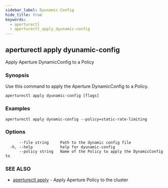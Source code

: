 ```yaml
---
sidebar_label: Dyunamic-Config
hide_title: true
keywords:
  - aperturectl
  - aperturectl_apply_dyunamic-config
---
```


## aperturectl apply dyunamic-config

Apply Aperture DynamicConfig to a Policy

### Synopsis

Use this command to apply the Aperture DynamicConfig to a Policy.

```
aperturectl apply dyunamic-config [flags]
```

### Examples

```
aperturectl apply dynamic-config --policy=static-rate-limiting
```

### Options

```
      --file string     Path to the dynamic config file
  -h, --help            help for dyunamic-config
      --policy string   Name of the Policy to apply the DynamicConfig to
```

### SEE ALSO

- [aperturectl apply](/reference/aperturectl/apply/apply.md) - Apply Aperture Policy to the cluster
